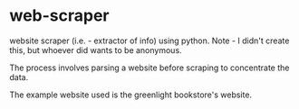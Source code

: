 # web-scraper
website scraper (i.e. - extractor of info) using python. Note - I didn't create this, but whoever did wants to be anonymous.

The process involves parsing a website before scraping to concentrate the data.

The example website used is the greenlight bookstore's website.
